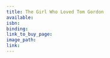 ```yaml
---
title: The Girl Who Loved Tom Gordon
available:
isbn:
binding:
link_to_buy_page:
image_path:
link:
---
```

